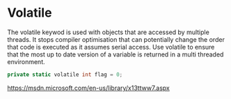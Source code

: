 # Volatile

The volatile keywod is used with objects that are accessed by multiple threads. It stops compiler optimisation that can potentially change the order that code is executed as it assumes serial access. Use volatile to ensure that the most up to date version of a variable is returned in a multi threaded environment.

```csharp
private static volatile int flag = 0;
```

https://msdn.microsoft.com/en-us/library/x13ttww7.aspx

<!--stackedit_data:
eyJoaXN0b3J5IjpbMTQ3NTc2OTc4LC0xNjk0MDQ4NTI5XX0=
-->